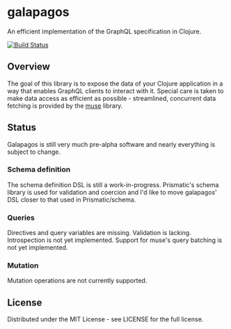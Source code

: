 # galapagos

An efficient implementation of the GraphQL specification in Clojure.

[![Build Status](https://travis-ci.org/jstaffans/galapagos.svg?branch=master)](https://travis-ci.org/jstaffans/galapagos)

## Overview

The goal of this library is to expose the data of your Clojure application in a way that enables
GraphQL clients to interact with it. Special care is taken to make data access as efficient as possible - 
streamlined, concurrent data fetching is provided by the [muse](https://github.com/kachayev/muse) library.

## Status

Galapagos is still very much pre-alpha software and nearly everything is subject to change.

### Schema definition

The schema definition DSL is still a work-in-progress. Prismatic's schema library is used
for validation and coercion and I'd like to move galapagos' DSL closer to that used in Prismatic/schema. 

### Queries

Directives and query variables are missing. Validation is lacking. Introspection is not yet implemented.
Support for muse's query batching is not yet implemented.

### Mutation

Mutation operations are not currently supported.

## License

Distributed under the MIT License - see LICENSE for the full license.

